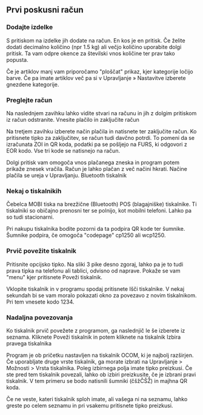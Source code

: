 ## Prvi poskusni račun

### Dodajte izdelke

S pritiskom na izdelke jih dodate na račun. En kos je en pritisk. Če želite dodati decimalno količino (npr 1.5 kg) ali večjo količino uporabite dolgi pritisk. Ta vam odpre okence za številski vnos količine ter prav tako popusta.

Če je artiklov manj vam priporočamo "ploščat" prikaz, kjer kategorije ločijo barve. Če pa imate artiklov več pa si v Upravljanje » Nastavitve izberete gnezdene kategorije.

### Preglejte račun

Na naslednjem zavihku lahko vidite stvari na računu in jih z dolgim pritiskom iz račun odstranite.
Vnesite plačilo in zaključite račun

Na tretjem zavihku izberete način plačila in natisnete ter zaključite račun. Ko pritisnete tipko za zaključitev, se račun tudi davčno potrdi. To pomeni da se izračunata ZOI in QR koda, podatki pa se pošljejo na FURS, ki odgovori z EOR kodo. Vse tri kode se natisnejo na račun.

Dolgi pritisk vam omogoča vnos plačanega zneska in program potem prikaže znesek vračila. Račun je lahko plačan z več načini hkrati. Načine plačila se ureja v Upravljanju.
Bluetooth tiskalnik



### Nekaj o tiskalnikih

Čebelca MOBI tiska na brezžične (Bluetooth) POS (blagajniške) tiskalnike. Ti tiskalniki so običajno prenosni ter se polnijo, kot mobilni telefoni. Lahko pa so tudi stacionarni.

Pri nakupu tiskalnika bodite pozorni da ta podpira QR kode ter šumnike. Šumnike podpira, če omogoča "codepage" cp1250 ali wcp1250.

### Prvič povežite tiskalnik

Pritisnite opcijsko tipko. Na sliki 3 pike desno zgoraj, lahko pa je to tudi prava tipka na telefonu ali tablici, odvisno od naprave. Pokaže se vam "menu" kjer pritisnete Poveži tiskalnik.

Vklopite tiskalnik in v programu spodaj pritisnete Išči tiskalnike. V nekaj sekundah bi se vam moralo pokazati okno za povezavo z novim tiskalnikom. Pri tem vnesete kodo 1234.

### Nadaljna povezovanja

Ko tiskalnik prvič povežete z programom, ga naslednjič le še izberete iz seznama. Kliknete Poveži tiskalnik in potem kliknete na tiskalnik
Izbira pravega tiskalnika

Program je ob pričetku nastavljen na tiskalnik OCOM, ki je najbolj razširjen. Če uporabljate druge vrste tiskalnik, ga morate izbrati na Upravljanje > Možnosti > Vrsta tiskalnika. Poleg izbirnega polja imate tipko preizkusi. Če ste pred tem tiskalnik povezali, lahko ob izbiri preizkusite, če je izbrani pravi tiskalnik. V tem primeru se bodo natisnili šumniki (čšžČŠŽ) in majhna QR koda.

Če ne veste, kateri tiskalnik sploh imate, ali vašega ni na seznamu, lahko greste po celem seznamu in pri vsakemu pritisnete tipko preizkusi.
